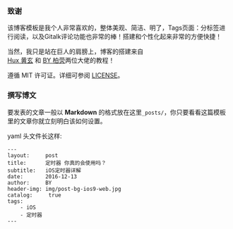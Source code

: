 
### 致谢
该博客模板是我个人非常喜欢的，整体美观、简洁、明了，Tags页面：分标签进行阅读，以及Gitalk评论功能也非常的棒！搭建和个性化起来非常的方便快捷！        

当然，我只是站在巨人的肩膀上，博客的搭建来自          
[Hux 黄玄](https://github.com/Huxpro/huxpro.github.io) 和 [BY  柏荧](https://www.jianshu.com/p/e68fba58f75c)两位大佬的教程！         
             
遵循 MIT 许可证。详细可参阅 [LICENSE](https://github.com/qiubaiying/qiubaiying.github.io/blob/master/LICENSE)。            



### 撰写博文

要发表的文章一般以 **Markdown** 的格式放在这里`_posts/`，你只要看看这篇模板里的文章你就立刻明白该如何设置。

yaml 头文件长这样:

```
---
layout:     post
title:      定时器 你真的会使用吗？
subtitle:   iOS定时器详解
date:       2016-12-13
author:     BY
header-img: img/post-bg-ios9-web.jpg
catalog: 	 true
tags:
    - iOS
    - 定时器
---

```
